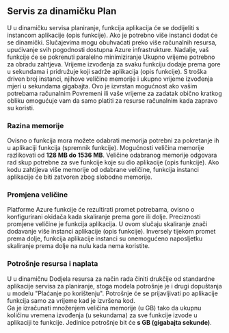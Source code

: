 ## <a name="dynamic-service-plan"></a>Servis za dinamičku Plan

U u dinamičku servisa planiranje, funkcija aplikacija će se dodijeliti s instancom aplikacije (opis funkcije). Ako je potrebno više instanci dodat će se dinamički.
Slučajevima mogu obuhvaćati preko više računalnih resursa, upućivanje svih pogodnosti dostupna Azure infrastrukture. Nadalje, vaš funkcije će se pokrenuti paralelno minimiziranje Ukupno vrijeme potrebno za obradu zahtjeva. Vrijeme izvođenja za svaku funkciju dodaje prema gore u sekundama i pridružuje koji sadrže aplikacija (opis funkcije). S troška driven broj instanci, njihove veličine memorije i ukupno vrijeme izvođenja mjeri u sekundama gigabajta. Ovo je izvrstan mogućnost ako vašim potrebama računalnim Povremeni ili vaše vrijeme za zadatak obično kratkog obliku omogućuje vam da samo platiti za resurse računalnim kada zapravo su koristi.   

### <a name="memory-tier"></a>Razina memorije

Ovisno o funkcija mora možete odabrati memorija potrebni za pokretanje ih u aplikaciji funkcija (spremnik funkcije).
Mogućnosti veličina memorije razlikovati od **128 MB do 1536 MB**. Veličine odabranog memorije odgovara rad skup potrebne za sve funkcije koje su dio aplikacije (opis funkcije). Ako kodu zahtijeva više memorije od odabrane veličine, funkcija instanci aplikacije će biti zatvoren zbog slobodne memorije.

### <a name="scaling"></a>Promjena veličine

Platforme Azure funkcije će rezultirati promet potrebama, ovisno o konfigurirani okidača kada skaliranje prema gore ili dolje. Preciznosti promjene veličine je funkcija aplikacija. U ovom slučaju skaliranje znači dodavanje više instanci aplikacije (opis funkcije). Inversely tijekom promet prema dolje, funkcija aplikacije instanci su onemogućeno naposljetku skaliranje prema dolje na nulu kada nema koristite.  

### <a name="resource-consumption-and-billing"></a>Potrošnje resursa i naplata

U u dinamičnu Dodjela resursa za način rada činiti drukčije od standardne aplikacije servisa za planiranje, stoga modela potrošnje je i drugi dopuštanja u modelu "Plaćanje po korištenju". Potrošnje će se prijavljivati po aplikacije funkcija samo za vrijeme kad je izvršena kod.  
Ga je izračunati množenjem veličina memorije (u GB) tako da ukupnu količinu vremena izvođenja (u sekundama) za sve funkcije izvode u aplikaciji te funkcije. Jedinice potrošnje bit će **s GB (gigabajta sekunde)**.